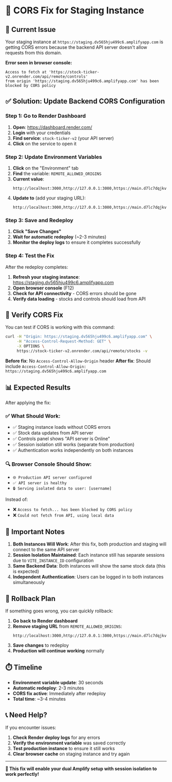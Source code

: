 # 🔧 CORS Fix for Staging Instance

## 🚨 Current Issue

Your staging instance at `https://staging.dv565hju499c6.amplifyapp.com` is getting CORS errors because the backend API server doesn't allow requests from this domain.

**Error seen in browser console:**
```
Access to fetch at 'https://stock-ticker-v2.onrender.com/api/remote/controls' 
from origin 'https://staging.dv565hju499c6.amplifyapp.com' has been blocked by CORS policy
```

## ✅ Solution: Update Backend CORS Configuration

### Step 1: Go to Render Dashboard

1. **Open**: https://dashboard.render.com/
2. **Login** with your credentials
3. **Find service**: `stock-ticker-v2` (your API server)
4. **Click** on the service to open it

### Step 2: Update Environment Variables

1. **Click** on the "Environment" tab
2. **Find** the variable: `REMOTE_ALLOWED_ORIGINS`
3. **Current value**:
   ```
   http://localhost:3000,http://127.0.0.1:3000,https://main.d7lc7dqjkvbj3.amplifyapp.com
   ```
4. **Update to** (add your staging URL):
   ```
   http://localhost:3000,http://127.0.0.1:3000,https://main.d7lc7dqjkvbj3.amplifyapp.com,https://staging.dv565hju499c6.amplifyapp.com
   ```

### Step 3: Save and Redeploy

1. **Click "Save Changes"**
2. **Wait for automatic redeploy** (~2-3 minutes)
3. **Monitor the deploy logs** to ensure it completes successfully

### Step 4: Test the Fix

After the redeploy completes:

1. **Refresh your staging instance**: https://staging.dv565hju499c6.amplifyapp.com
2. **Open browser console** (F12)
3. **Check for API connectivity** - CORS errors should be gone
4. **Verify data loading** - stocks and controls should load from API

## 🧪 Verify CORS Fix

You can test if CORS is working with this command:

```bash
curl -H "Origin: https://staging.dv565hju499c6.amplifyapp.com" \
     -H "Access-Control-Request-Method: GET" \
     -X OPTIONS \
     https://stock-ticker-v2.onrender.com/api/remote/stocks -v
```

**Before fix**: No `Access-Control-Allow-Origin` header
**After fix**: Should include `Access-Control-Allow-Origin: https://staging.dv565hju499c6.amplifyapp.com`

## 📊 Expected Results

After applying the fix:

### ✅ What Should Work:
- ✅ Staging instance loads without CORS errors
- ✅ Stock data updates from API server
- ✅ Controls panel shows "API server is Online"  
- ✅ Session isolation still works (separate from production)
- ✅ Authentication works independently on both instances

### 🔍 Browser Console Should Show:
- `🌐 Production API server configured`
- `✅ API server is healthy`
- `🔒 Serving isolated data to user: [username]`

Instead of:
- ❌ `Access to fetch... has been blocked by CORS policy`
- ❌ `Could not fetch from API, using local data`

## 🚨 Important Notes

1. **Both Instances Will Work**: After this fix, both production and staging will connect to the same API server
2. **Session Isolation Maintained**: Each instance still has separate sessions due to `VITE_INSTANCE_ID` configuration
3. **Same Backend Data**: Both instances will show the same stock data (this is expected)
4. **Independent Authentication**: Users can be logged in to both instances simultaneously

## 🔄 Rollback Plan

If something goes wrong, you can quickly rollback:

1. **Go back to Render dashboard**
2. **Remove staging URL** from `REMOTE_ALLOWED_ORIGINS`:
   ```
   http://localhost:3000,http://127.0.0.1:3000,https://main.d7lc7dqjkvbj3.amplifyapp.com
   ```
3. **Save changes** to redeploy
4. **Production will continue working** normally

## ⏱️ Timeline

- **Environment variable update**: 30 seconds
- **Automatic redeploy**: 2-3 minutes  
- **CORS fix active**: Immediately after redeploy
- **Total time**: ~3-4 minutes

## 📞 Need Help?

If you encounter issues:

1. **Check Render deploy logs** for any errors
2. **Verify the environment variable** was saved correctly
3. **Test production instance** to ensure it still works
4. **Clear browser cache** on staging instance and try again

---

**🎯 This fix will enable your dual Amplify setup with session isolation to work perfectly!**